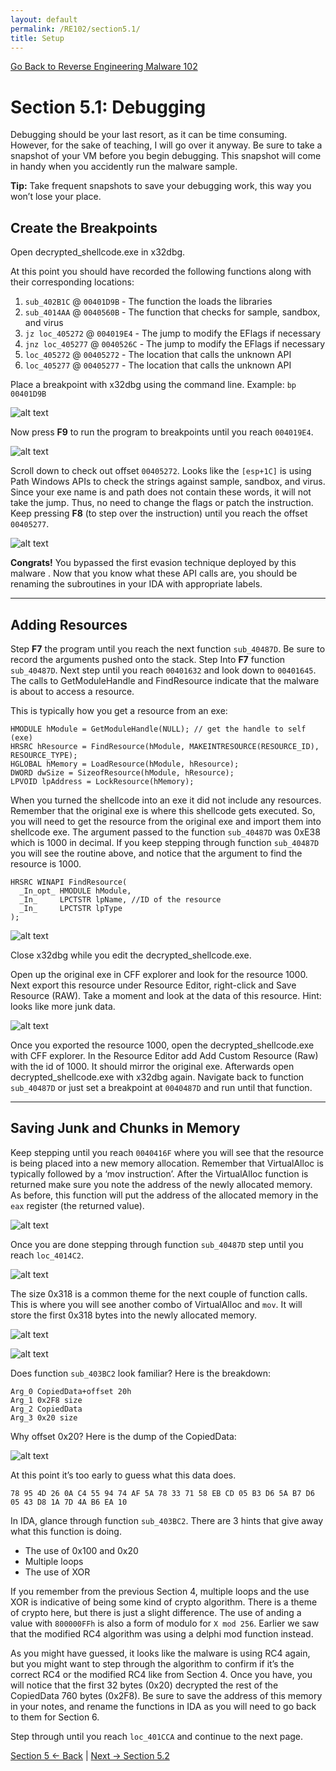 ```yaml
---
layout: default
permalink: /RE102/section5.1/
title: Setup
---
```

[Go Back to Reverse Engineering Malware 102](https://securedorg.github.io/RE102/)

# Section 5.1: Debugging #

Debugging should be your last resort, as it can be time consuming. However, for the sake of teaching, I will go over it anyway. Be sure to take a snapshot of your VM before you begin debugging. This snapshot will come in handy when you accidently run the malware sample. 

**Tip:** Take frequent snapshots to save your debugging work, this way you won’t lose your place.

## Create the Breakpoints ##

Open decrypted_shellcode.exe in x32dbg.

At this point you should have recorded the following functions along with their corresponding locations:

1. `sub_402B1C` @ `00401D9B` - The function the loads the libraries
2. `sub_4014AA` @ `0040560B` - The function that checks for sample, sandbox, and virus
3. `jz loc_405272` @ `004019E4` - The jump to modify the EFlags if necessary
4. `jnz loc_405277` @ `0040526C` - The jump to modify the EFlags if necessary
5. `loc_405272` @ `00405272` - The location that calls the unknown API
6. `loc_405277` @ `00405277` - The location that calls the unknown API

Place a breakpoint with x32dbg using the command line. Example: `bp 00401D9B`

![alt text](https://securedorg.github.io/RE102/images/Section5.1_breakpoint.png "Section5.1_breakpoint")

Now press **F9** to run the program to breakpoints until you reach `004019E4`.

![alt text](https://securedorg.github.io/RE102/images/Section5.1_4019E4.png "Section5.1_4019E4")

Scroll down to check out offset `00405272`. Looks like the `[esp+1C]` is using Path Windows APIs to check the strings against sample, sandbox, and virus. Since your exe name is and path does not contain these words, it will not take the jump. Thus, no need  to change the flags or patch the instruction. Keep pressing **F8** (to step over the instruction) until you reach the offset `00405277`.

![alt text](https://securedorg.github.io/RE102/images/Section5.1_405272.png "Section5.1_405272")

**Congrats!** You bypassed the first evasion technique deployed by this malware . Now that you know what these API calls are, you should be renaming the subroutines in your IDA with appropriate labels.

---

## Adding Resources ##

Step **F7** the program until you reach the next function `sub_40487D`. Be sure to record the arguments pushed onto the stack. Step Into **F7** function `sub_40487D`. Next step until you reach `00401632` and look down to `00401645`. The calls to GetModuleHandle and FindResource indicate that the malware is  about to access a resource.

This is typically how you get a resource from an exe:

```
HMODULE hModule = GetModuleHandle(NULL); // get the handle to self (exe)
HRSRC hResource = FindResource(hModule, MAKEINTRESOURCE(RESOURCE_ID), RESOURCE_TYPE); 
HGLOBAL hMemory = LoadResource(hModule, hResource);
DWORD dwSize = SizeofResource(hModule, hResource);
LPVOID lpAddress = LockResource(hMemory);
```

When you turned the shellcode into an exe it did not include any resources. Remember that the original exe is where this shellcode gets executed. So, you will need to get the resource from the original exe and import them into shellcode exe. The argument passed to the function `sub_40487D` was 0xE38 which is 1000 in decimal. If you keep stepping through function `sub_40487D` you will see the routine above, and notice that the argument to find the resource is 1000.

```
HRSRC WINAPI FindResource(
  _In_opt_ HMODULE hModule,
  _In_     LPCTSTR lpName, //ID of the resource
  _In_     LPCTSTR lpType
);
```

![alt text](https://securedorg.github.io/RE102/images/Section5.1_LoadResource.png "Section5.1_LoadResource")

Close x32dbg while you edit the decrypted_shellcode.exe.

Open up the original exe in CFF explorer and look for the resource 1000. Next export this resource under Resource Editor, right-click and Save Resource (RAW). Take a moment and look at the data of this resource. Hint: looks like more junk data. 

![alt text](https://securedorg.github.io/RE102/images/Section5.1_resource.png "Section5.1_resource")

Once you exported the resource 1000, open the decrypted_shellcode.exe with CFF explorer. In the Resource Editor add Add Custom Resource (Raw) with the id of 1000. It should mirror the original exe. Afterwards open decrypted_shellcode.exe with x32dbg again. Navigate back to function `sub_40487D` or just set a breakpoint at `0040487D` and run until that function.

---

## Saving Junk and Chunks in Memory ##

Keep stepping until you reach `0040416F` where you will see that the resource is being placed into a new memory allocation. Remember that VirtualAlloc is typically followed by a ‘mov instruction’. After the VirtualAlloc function is returned make sure you note the address of the newly allocated memory. As before, this function will put the address of the allocated memory in the `eax` register (the returned value).

![alt text](https://securedorg.github.io/RE102/images/Section5.1_savingresource.png "Section5.1_savingresource")

Once you are done stepping through function `sub_40487D` step until you reach `loc_4014C2`.

![alt text](https://securedorg.github.io/RE102/images/Section5.1_allocate318.png "Section5.1_allocate318")

The size 0x318 is a common theme for the next couple of function calls. This is where you will see another combo  of VirtualAlloc and `mov`.  It will store the first 0x318 bytes into the newly allocated memory.

![alt text](https://securedorg.github.io/RE102/images/Section5.1_Virtualloc318.png "Section5.1_Virtualloc318")

![alt text](https://securedorg.github.io/RE102/images/Section5.1_move_decrypt.png "Section5.1_move_decrypt")

Does function `sub_403BC2` look familiar? Here is the breakdown:

```
Arg_0 CopiedData+offset 20h
Arg_1 0x2F8 size
Arg_2 CopiedData
Arg_3 0x20 size
```

Why offset 0x20? Here is the dump of the CopiedData:

![alt text](https://securedorg.github.io/RE102/images/Section5.1_20bytesof318.png "Section5.1_20bytesof318")

At this point it’s too early to guess what this data does.

```
78 95 4D 26 0A C4 55 94 74 AF 5A 78 33 71 58 EB CD 05 B3 D6 5A B7 D6 05 43 D8 1A 7D 4A B6 EA 10
```

In IDA, glance through function `sub_403BC2`. There are 3 hints that give away what this function is doing.

* The use of 0x100 and 0x20
* Multiple loops
* The use of XOR

If you remember from the previous Section 4, multiple loops and the use XOR is indicative of being some kind of crypto algorithm. There is a theme of crypto here, but there is just a slight difference. The use of anding a value with `800000FFh` is also a form of modulo for `X mod 256`. Earlier we saw that the modified RC4 algorithm was using a delphi mod function instead.

As you might have guessed, it looks like the malware is using RC4 again, but you might want to step through the algorithm to confirm if it’s the correct RC4 or the modified RC4 like from Section 4. Once you have, you will notice that the first 32 bytes (0x20) decrypted the rest of the CopiedData 760 bytes (0x2F8). Be sure to save the address of this memory in your notes, and rename the functions in IDA as you will need to go back to them for Section 6.


Step through until you reach `loc_401CCA` and continue to the next page.

[Section 5 <- Back](https://securedorg.github.io/RE102/section5) | [Next -> Section 5.2](https://securedorg.github.io/RE102/section5.2)